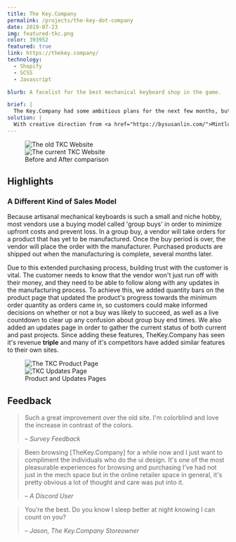 ```yaml
---
title: The Key.Company
permalink: /projects/the-key-dot-company
date: 2019-07-23
img: featured-tkc.png
color: 393952
featured: true
link: https://thekey.company/
technology:
  - Shopify
  - SCSS
  - Javascript

blurb: A facelist for the best mechanical keyboard shop in the game.

brief: |
  The Key.Company had some ambitious plans for the next few months, but their old website was confusing and preventing customers from finding what they wanted.
solution: |
  With creative direction from <a href="https://bysusanlin.com/">Mintlodica</a>, I rebuilt the site with custom logic in order to handle the challenges of managing a unique purchase model, as well as giving the whole brand a more polished look and feel.
---
```


<figure class="projects__image-wrapper row row--full" style="background-color: #{{ page.color }}">
  <div class="projects__col--half">
    <img class="projects__image" src="{{ site.imgurl }}tkc-old.png" alt="The old TKC Website">
  </div>
  <div class="projects__col--half">
    <img class="projects__image" src="{{ site.imgurl }}featured-tkc.png" alt="The current TKC Website">
  </div>
  <figcaption class="projects__caption">
    Before and After comparison
  </figcaption>
</figure>

<section class="row row--small">
  <h2>Highlights</h2>
  <h3 class="subheading">A Different Kind of Sales Model</h3>
  <p>Because artisanal mechanical keyboards is such a small and niche hobby, most vendors use a buying model called 'group buys' in order to minimize upfront costs and prevent loss. In a group buy, a vendor will take orders for a product that has yet to be manufactured. Once the buy period is over, the vendor will place the order with the manufacturer. Purchased products are shipped out when the manufacturing is complete, several months later.</p>
  <p>Due to this extended purchasing process, building trust with the customer is vital. The customer needs to know that the vendor won't just run off with their money, and they need to be able to follow along with any updates in the manufacturing process. To achieve this, we added quantity bars on the product page that updated the product's progress towards the minimum order quantity as orders came in, so customers could make informed decisions on whether or not a buy was likely to succeed, as well as a live countdown to clear up any confusion about group buy end times. We also added an updates page in order to gather the current status of both current and past projects. Since adding these features, TheKey.Company has seen it's revenue <strong>triple</strong> and many of it's competitors have added similar features to their own sites.</p>
</section>

<figure class="projects__image-wrapper row row--full" style="background-color: #{{ page.color }}">
  <div class="projects__col--half">
    <img class="projects__image" src="{{ site.imgurl }}tkc-2.png" alt="The TKC Product Page">
  </div>
  <div class="projects__col--half">
    <img class="projects__image" src="{{ site.imgurl }}tkc-1.png" alt="TKC Updates Page">
  </div>
  <figcaption class="projects__caption">
    Product and Updates Pages
  </figcaption>
</figure>

<section class="row row--small">
  <h2 class="testimonials__header">Feedback</h2>
  <blockquote class="testimonials__blockquote">
    <p class="testimonials__text">Such a great improvement over the old site. I'm colorblind and love the increase in contrast of the colors.</p>
    <cite class="testimonials__author">– Survey Feedback</cite>
  </blockquote>
  <blockquote class="testimonials__blockquote">
    <p class="testimonials__text">Been browsing [TheKey.Company] for a while now and I just want to compliment the individuals who do the ui design. It's one of the most pleasurable experiences for browsing and purchasing I've had not just in the mech space but in the online retailer space in general, it's pretty obvious a lot of thought and care was put into it.</p>
    <cite class="testimonials__author">– A Discord User</cite>
  </blockquote>
  <blockquote class="testimonials__blockquote">
    <p class="testimonials__text">You’re the best. Do you know I sleep better at night knowing I can count on you?</p>
    <cite class="testimonials__author">– Jason, The Key.Company Storeowner</cite>
  </blockquote>
</section>
